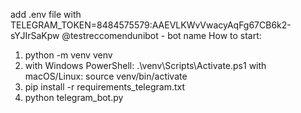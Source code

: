 add .env file with TELEGRAM_TOKEN=8484575579:AAEVLKWvVwacyAqFg67CB6k2-sYJIrSaKpw
@testreccomendunibot - bot name
How to start:
1. python -m venv venv
2. with Windows PowerShell:
.\venv\Scripts\Activate.ps1
   with macOS/Linux:
  source venv/bin/activate
3. pip install -r requirements_telegram.txt
4. python telegram_bot.py
